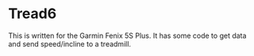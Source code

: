 # Tread6
This is written for the Garmin Fenix 5S Plus.  It has some code to get data and send speed/incline to a treadmill.

